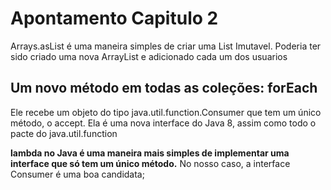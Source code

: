 # Apontamento Capitulo 2

Arrays.asList é uma maneira simples de criar uma List Imutavel. Poderia ter sido criado uma nova ArrayList e adicionado cada um dos usuarios

## Um novo método em todas as coleções: forEach

Ele recebe um objeto do tipo java.util.function.Consumer que tem um único método, o accept. Ela é uma
nova interface do Java 8, assim como todo o pacte do java.util.function

**lambda no Java é uma maneira mais simples de implementar uma interface que só tem um único método.**
No nosso caso, a interface Consumer é uma boa candidata;
